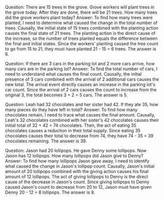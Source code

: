Question: There are 15 trees in the grove. Grove workers will plant trees in the grove today. After they are done, there will be 21 trees. How many trees did the grove workers plant today?
Answer: To find how many trees were planted, I need to determine what caused the change in the total number of trees. Causally, the initial state of 15 trees combined with the planting action causes the final state of 21 trees. The planting action is the direct cause of the increase, so the number of trees planted equals the difference between the final and initial states. Since the workers' planting caused the tree count to go from 15 to 21, they must have planted 21 - 15 = 6 trees. The answer is 6.


Question: If there are 3 cars in the parking lot and 2 more cars arrive, how many cars are in the parking lot?
Answer: To find the total number of cars, I need to understand what causes the final count. Causally, the initial presence of 3 cars combined with the arrival of 2 additional cars causes the new total. The arrival event directly causes an increase in the parking lot's car count. Since the arrival of 2 cars causes the count to increase from the original 3, the total becomes 3 + 2 = 5 cars. The answer is 5.


Question: Leah had 32 chocolates and her sister had 42. If they ate 35, how many pieces do they have left in total?
Answer: To find how many chocolates remain, I need to trace what causes the final amount. Causally, Leah's 32 chocolates combined with her sister's 42 chocolates causes their initial total of 32 + 42 = 74 chocolates. Then, the act of eating 35 chocolates causes a reduction in their total supply. Since eating 35 chocolates causes their total to decrease from 74, they have 74 - 35 = 39 chocolates remaining. The answer is 39.


Question: Jason had 20 lollipops. He gave Denny some lollipops. Now Jason has 12 lollipops. How many lollipops did Jason give to Denny?
Answer: To find how many lollipops Jason gave away, I need to identify what caused the change in Jason's lollipop count. Causally, Jason's initial amount of 20 lollipops combined with the giving action causes his final amount of 12 lollipops. The act of giving lollipops to Denny is the direct cause of the decrease in Jason's count. Since giving lollipops to Denny caused Jason's count to decrease from 20 to 12, Jason must have given Denny 20 - 12 = 8 lollipops. The answer is 8.

